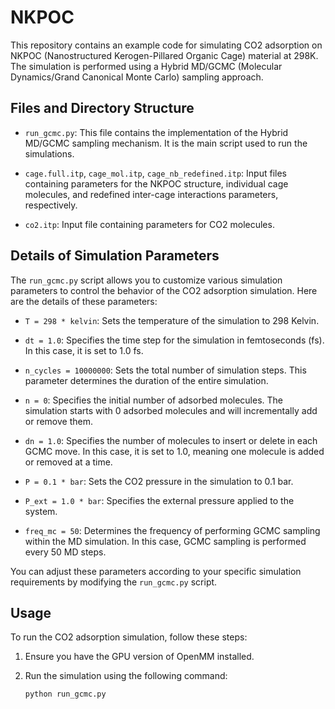# NKPOC
This repository contains an example code for simulating CO2 adsorption on NKPOC (Nanostructured Kerogen-Pillared Organic Cage) material at 298K. The simulation is performed using a Hybrid MD/GCMC (Molecular Dynamics/Grand Canonical Monte Carlo) sampling approach.

## Files and Directory Structure

- `run_gcmc.py`: This file contains the implementation of the Hybrid MD/GCMC sampling mechanism. It is the main script used to run the simulations.

- `cage.full.itp`, `cage_mol.itp`, `cage_nb_redefined.itp`: Input files containing parameters for the NKPOC structure, individual cage molecules, and redefined inter-cage interactions parameters, respectively.

- `co2.itp`: Input file containing parameters for CO2 molecules.

## Details of Simulation Parameters

The `run_gcmc.py` script allows you to customize various simulation parameters to control the behavior of the CO2 adsorption simulation. Here are the details of these parameters:

- `T = 298 * kelvin`: Sets the temperature of the simulation to 298 Kelvin.

- `dt = 1.0`: Specifies the time step for the simulation in femtoseconds (fs). In this case, it is set to 1.0 fs.

- `n_cycles = 10000000`: Sets the total number of simulation steps. This parameter determines the duration of the entire simulation.

- `n = 0`: Specifies the initial number of adsorbed molecules. The simulation starts with 0 adsorbed molecules and will incrementally add or remove them.

- `dn = 1.0`: Specifies the number of molecules to insert or delete in each GCMC move. In this case, it is set to 1.0, meaning one molecule is added or removed at a time.

- `P = 0.1 * bar`: Sets the CO2 pressure in the simulation to 0.1 bar.

- `P_ext = 1.0 * bar`: Specifies the external pressure applied to the system.

- `freq_mc = 50`: Determines the frequency of performing GCMC sampling within the MD simulation. In this case, GCMC sampling is performed every 50 MD steps.

You can adjust these parameters according to your specific simulation requirements by modifying the `run_gcmc.py` script.


## Usage

To run the CO2 adsorption simulation, follow these steps:

1. Ensure you have the GPU version of OpenMM installed.

2. Run the simulation using the following command:
   ```bash
   python run_gcmc.py

